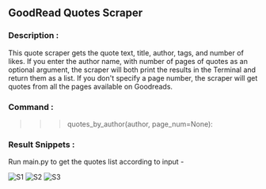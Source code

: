 ## GoodRead Quotes Scraper

### Description : 

This quote scraper gets the quote text, title, author, tags, and number of likes. If you enter the author name, with number of pages of 
quotes as an optional argument, the scraper will both print the results in the Terminal and return them as a list. If you don't specify 
a page number, the scraper will get quotes from all the pages available on Goodreads.


### Command : 

>>> quotes_by_author(author, page_num=None):


### Result Snippets :

Run main.py to get the quotes list according to input -

![S1](https://github.com/prathimacode-hub/scrape-up/assets/74645302/11bccad5-24b1-4388-8202-c01001430719)
![S2](https://github.com/prathimacode-hub/scrape-up/assets/74645302/ab5a9810-9c3d-45d2-9b53-c934046a8436)
![S3](https://github.com/prathimacode-hub/scrape-up/assets/74645302/5d0c0dfc-1016-4f39-a154-f1c64d1a293a)

